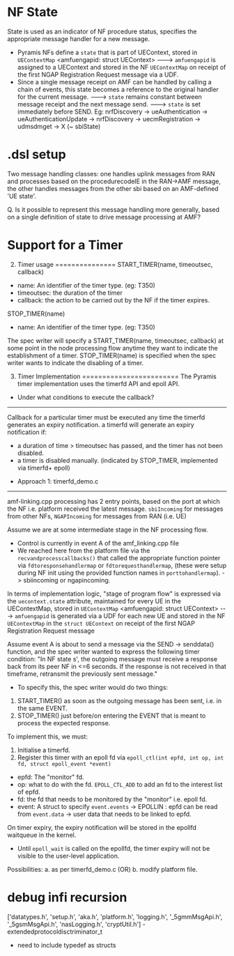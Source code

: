 # NF State
State is used as an indicator of NF procedure status, specifies the appropriate message handler for a new message.
- Pyramis NFs define a `state` that is part of UEContext, stored in `UEContextMap` <amfuengapid: struct UEContext>
---> `amfuengapid` is assigned to a UEContext and stored in the NF `UEContextMap` on receipt of the first NGAP Registration Request message
via a UDF.
- Since a single message receipt on AMF can be handled by calling a chain of events, this state becomes a reference to the original handler for the current message.
---> `state` remains constant between message receipt and the next message send.
---> `state` is set immediately before SEND.
Eg: nrfDiscovery -> ueAuthentication -> ueAuthenticationUpdate -> nrfDiscovery -> uecmRegistration -> udmsdmget -> X (~ sbiState)

# .dsl setup
Two message handling classes: one handles uplink messages from RAN and processes based on the procedurecodeIE in the RAN->AMF message, the other handles messages from the other sbi based on an AMF-defined 'UE state'.

Q. Is it possible to represent this message handling more generally, based on a single definition of state to drive message processing at AMF?

# Support for a Timer


2. Timer usage
===============
START_TIMER(name, timeoutsec, callback)
- name: An identifier of the timer type. (eg: T350)
- timeoutsec: the duration of the timer
- callback: the action to be carried out by the NF if the timer expires.

STOP_TIMER(name)
- name: An identifier of the timer type. (eg: T350)

The spec writer will specify a START_TIMER(name, timeoutsec, callback) at some point in the node processing flow anytime they want to indicate the establishment of a timer.
STOP_TIMER(name) is specified when the spec writer wants to indicate the disabling of a timer.


3. Timer Implementation
========================
The Pyramis timer implementation uses the timerfd API and epoll API.

* Under what conditions to execute the callback?
-------------------------------------------------
Callback for a particular timer must be executed any time the timerfd generates an expiry notification.
a timerfd will generate an expiry notification if:
- a duration of time > timeoutsec has passed, and the timer has not been disabled.
- a timer is disabled manually. (indicated by STOP_TIMER, implemented via timerfd+ epoll)

* Approach 1: timerfd_demo.c
-----------------------------
amf-linking.cpp processing has 2 entry points, based on the port at which the NF i.e. platform received the latest message. `sbiIncoming` for messages from other NFs, `NGAPIncoming` for messages from RAN (i.e. UE)

Assume we are at some intermediate stage in the NF processing flow.
- Control is currently in event A of the amf_linking.cpp file
- We reached here from the platform file via the `recvandprocesscallbacks()`  that called the appropriate function pointer via `fdtoresponsehandlermap` or `fdtorequesthandlermap`, (these were setup during NF init using the provided function names in `porttohandlermap`). -> sbiincoming or ngapincoming.

In terms of implementation logic, "stage of program flow" is expressed via the `uecontext.state` attribute, maintained for every UE in the UEContextMap, stored in `UEContextMap` <amfuengapid: struct UEContext>
---> `amfuengapid` is generated via a UDF for each new UE and stored in the NF `UEContextMap` in the `struct UEContext` on receipt of the first NGAP Registration Request message 

Assume event A is about to send a message via the SEND -> senddata() function, and the spec writer wanted to express the following timer condition:
"In NF state s', the outgoing message must receive a response back from its peer NF in <=6 seconds. If the response is not received in that timeframe, retransmit the previously sent message."
- To specify this, the spec writer would do two things:
1. START_TIMER() as soon as the outgoing message has been sent, i.e. in the same EVENT.
2. STOP_TIMER() just before/on entering the EVENT that is meant to process the expected response. 

To implement this, we must:
1. Initialise a timerfd.
2. Register this timer with an epoll fd via `epoll_ctl(int epfd, int op, int fd, struct epoll_event *event)`
- epfd: The "monitor" fd.
- op: what to do with the fd. `EPOLL_CTL_ADD` to add an fd to the interest list of epfd.
- fd: the fd that needs to be monitored by the "monitor" i.e. epoll fd.
- event: A struct to specify `event.events` -> EPOLLIN : epfd can be read from
                             `event.data` -> user data that needs to be linked  to epfd.

On timer expiry, the expiry notification will be stored in the epollfd waitqueue in the kernel.
- Until `epoll_wait` is called on the epollfd, the timer expiry will not be visible to the user-level application.




Possibilities: 
a. as per timerfd_demo.c (OR)
b. modify platform file.



# debug infi recursion
['datatypes.h', 'setup.h', 'aka.h', 'platform.h', 'logging.h', '_5gmmMsgApi.h', '_5gsmMsgApi.h', 'nasLogging.h', 'cryptUtil.h'] - extendedprotocoldisctriminator_t 

- need to include typedef <t1> <t2> as structs

